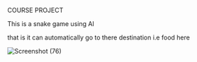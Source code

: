 COURSE PROJECT

This is a snake game using AI

that is it can automatically go to there destination i.e food here

![Screenshot (76)](https://user-images.githubusercontent.com/81668653/204550807-44dfed8b-fc38-484b-acf2-9ffeb8ac20a7.png)

